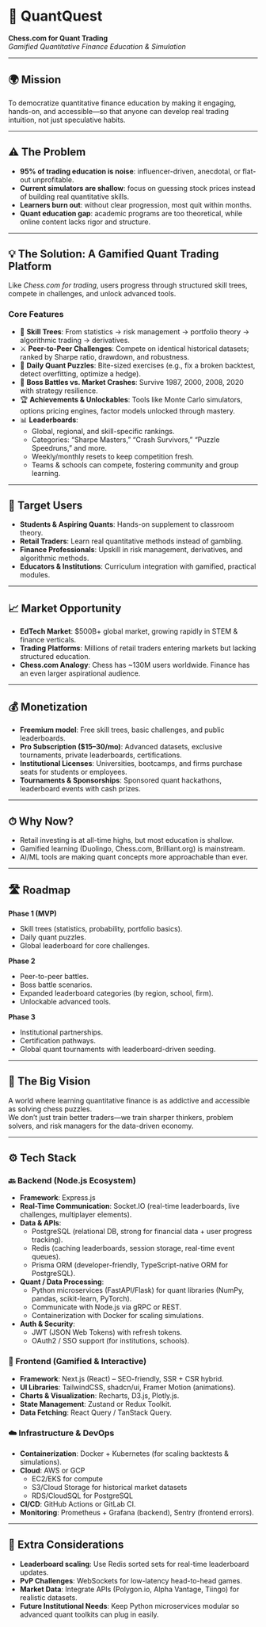 # 🎲 QuantQuest  
**Chess.com for Quant Trading**  
*Gamified Quantitative Finance Education & Simulation*  

---

## 🌍 Mission  
To democratize quantitative finance education by making it engaging, hands-on, and accessible—so that anyone can develop real trading intuition, not just speculative habits.  

---

## ⚠️ The Problem  
- **95% of trading education is noise**: influencer-driven, anecdotal, or flat-out unprofitable.  
- **Current simulators are shallow**: focus on guessing stock prices instead of building real quantitative skills.  
- **Learners burn out**: without clear progression, most quit within months.  
- **Quant education gap**: academic programs are too theoretical, while online content lacks rigor and structure.  

---

## 💡 The Solution: A Gamified Quant Trading Platform  
Like *Chess.com for trading*, users progress through structured skill trees, compete in challenges, and unlock advanced tools.  

### Core Features  
- 🎯 **Skill Trees**: From statistics → risk management → portfolio theory → algorithmic trading → derivatives.  
- ⚔️ **Peer-to-Peer Challenges**: Compete on identical historical datasets; ranked by Sharpe ratio, drawdown, and robustness.  
- 🧩 **Daily Quant Puzzles**: Bite-sized exercises (e.g., fix a broken backtest, detect overfitting, optimize a hedge).  
- 🐉 **Boss Battles vs. Market Crashes**: Survive 1987, 2000, 2008, 2020 with strategy resilience.  
- 🏆 **Achievements & Unlockables**: Tools like Monte Carlo simulators, options pricing engines, factor models unlocked through mastery.  
- 📊 **Leaderboards**:  
  - Global, regional, and skill-specific rankings.  
  - Categories: “Sharpe Masters,” “Crash Survivors,” “Puzzle Speedruns,” and more.  
  - Weekly/monthly resets to keep competition fresh.  
  - Teams & schools can compete, fostering community and group learning.  

---

## 👥 Target Users  
- **Students & Aspiring Quants**: Hands-on supplement to classroom theory.  
- **Retail Traders**: Learn real quantitative methods instead of gambling.  
- **Finance Professionals**: Upskill in risk management, derivatives, and algorithmic methods.  
- **Educators & Institutions**: Curriculum integration with gamified, practical modules.  

---

## 📈 Market Opportunity  
- **EdTech Market**: $500B+ global market, growing rapidly in STEM & finance verticals.  
- **Trading Platforms**: Millions of retail traders entering markets but lacking structured education.  
- **Chess.com Analogy**: Chess has ~130M users worldwide. Finance has an even larger aspirational audience.  

---

## 💰 Monetization  
- **Freemium model**: Free skill trees, basic challenges, and public leaderboards.  
- **Pro Subscription ($15–30/mo)**: Advanced datasets, exclusive tournaments, private leaderboards, certifications.  
- **Institutional Licenses**: Universities, bootcamps, and firms purchase seats for students or employees.  
- **Tournaments & Sponsorships**: Sponsored quant hackathons, leaderboard events with cash prizes.  

---

## ⏱ Why Now?  
- Retail investing is at all-time highs, but most education is shallow.  
- Gamified learning (Duolingo, Chess.com, Brilliant.org) is mainstream.  
- AI/ML tools are making quant concepts more approachable than ever.  

---

## 🛣 Roadmap  
**Phase 1 (MVP)**  
- Skill trees (statistics, probability, portfolio basics).  
- Daily quant puzzles.  
- Global leaderboard for core challenges.  

**Phase 2**  
- Peer-to-peer battles.  
- Boss battle scenarios.  
- Expanded leaderboard categories (by region, school, firm).  
- Unlockable advanced tools.  

**Phase 3**  
- Institutional partnerships.  
- Certification pathways.  
- Global quant tournaments with leaderboard-driven seeding.  

---

## 🌟 The Big Vision  
A world where learning quantitative finance is as addictive and accessible as solving chess puzzles.  
We don’t just train better traders—we train sharper thinkers, problem solvers, and risk managers for the data-driven economy.  

---

## ⚙️ Tech Stack  

### 🔙 Backend (Node.js Ecosystem)  
- **Framework**: Express.js  
- **Real-Time Communication**: Socket.IO (real-time leaderboards, live challenges, multiplayer elements).  
- **Data & APIs**:  
  - PostgreSQL (relational DB, strong for financial data + user progress tracking).  
  - Redis (caching leaderboards, session storage, real-time event queues).  
  - Prisma ORM (developer-friendly, TypeScript-native ORM for PostgreSQL).  
- **Quant / Data Processing**:  
  - Python microservices (FastAPI/Flask) for quant libraries (NumPy, pandas, scikit-learn, PyTorch).  
  - Communicate with Node.js via gRPC or REST.  
  - Containerization with Docker for scaling simulations.  
- **Auth & Security**:  
  - JWT (JSON Web Tokens) with refresh tokens.  
  - OAuth2 / SSO support (for institutions, schools).  

### 🎨 Frontend (Gamified & Interactive)  
- **Framework**: Next.js (React) – SEO-friendly, SSR + CSR hybrid.  
- **UI Libraries**: TailwindCSS, shadcn/ui, Framer Motion (animations).  
- **Charts & Visualization**: Recharts, D3.js, Plotly.js.  
- **State Management**: Zustand or Redux Toolkit.  
- **Data Fetching**: React Query / TanStack Query.  

### ☁️ Infrastructure & DevOps  
- **Containerization**: Docker + Kubernetes (for scaling backtests & simulations).  
- **Cloud**: AWS or GCP  
  - EC2/EKS for compute  
  - S3/Cloud Storage for historical market datasets  
  - RDS/CloudSQL for PostgreSQL  
- **CI/CD**: GitHub Actions or GitLab CI.  
- **Monitoring**: Prometheus + Grafana (backend), Sentry (frontend errors).  

---

## 📌 Extra Considerations  
- **Leaderboard scaling**: Use Redis sorted sets for real-time leaderboard updates.  
- **PvP Challenges**: WebSockets for low-latency head-to-head games.  
- **Market Data**: Integrate APIs (Polygon.io, Alpha Vantage, Tiingo) for realistic datasets.  
- **Future Institutional Needs**: Keep Python microservices modular so advanced quant toolkits can plug in easily.  
